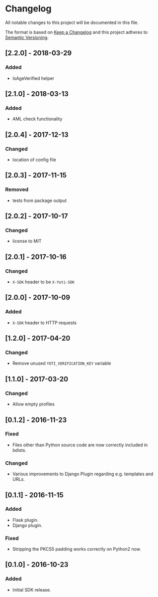 # Changelog
All notable changes to this project will be documented in this file.

The format is based on [Keep a Changelog](http://keepachangelog.com/en/1.0.0/)
and this project adheres to [Semantic Versioning](http://semver.org/spec/v2.0.0.html).

## [2.2.0] - 2018-03-29
### Added
- IsAgeVerified helper

## [2.1.0] - 2018-03-13
### Added
- AML check functionality

## [2.0.4] - 2017-12-13
### Changed
- location of config file

## [2.0.3] - 2017-11-15
### Removed
- tests from package output

## [2.0.2] - 2017-10-17
### Changed
- license to MIT

## [2.0.1] - 2017-10-16
### Changed
- `X-SDK` header to be `X-Yoti-SDK`

## [2.0.0] - 2017-10-09
### Added
- `X-SDK` header to HTTP requests

## [1.2.0] - 2017-04-20
### Changed
- Remove unused `YOTI_VERIFICATION_KEY` variable

## [1.1.0] - 2017-03-20
### Changed
- Allow empty profiles

## [0.1.2] - 2016-11-23

### Fixed
- Files other than Python source code are now correctly included in bdists.

### Changed
- Various improvements to Django Plugin regarding e.g. templates and URLs.


## [0.1.1] - 2016-11-15

### Added
- Flask plugin.
- Django plugin.

### Fixed
- Stripping the PKCS5 padding works correctly on Python2 now.


## [0.1.0] - 2016-10-23

### Added
- Initial SDK release.

